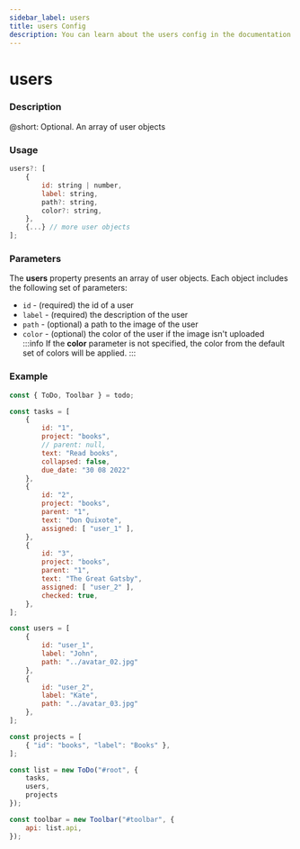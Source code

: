 ```yaml
---
sidebar_label: users
title: users Config
description: You can learn about the users config in the documentation of the DHTMLX JavaScript To Do List library. Browse developer guides and API reference, try out code examples and live demos, and download a free 30-day evaluation version of DHTMLX To Do List.
---
```


# users

### Description

@short: Optional. An array of user objects

### Usage

~~~js
users?: [
    {
        id: string | number,
        label: string,
        path?: string,
        color?: string,
    },
    {...} // more user objects
];
~~~

### Parameters

The **users** property presents an array of user objects. Each object includes the following set of parameters:

- `id` - (required) the id of a user
- `label` - (required) the description of the user
- `path` - (optional) a path to the image of the user
- `color` - (optional) the color of the user if the image isn't uploaded<br>
:::info
If the **color** parameter is not specified, the color from the default set of colors will be applied.
:::

### Example

~~~js {29-40,48}
const { ToDo, Toolbar } = todo;

const tasks = [
    {
        id: "1",
        project: "books",
        // parent: null,
        text: "Read books",
        collapsed: false,
        due_date: "30 08 2022"
    },
    {
        id: "2",
        project: "books",
        parent: "1",
        text: "Don Quixote",
        assigned: [ "user_1" ],
    },
    {
        id: "3",
        project: "books",
        parent: "1",
        text: "The Great Gatsby",
        assigned: [ "user_2" ],
        checked: true,
    },
];

const users = [
    { 
        id: "user_1",
        label: "John",
        path: "../avatar_02.jpg" 
    },
    { 
        id: "user_2", 
        label: "Kate",
        path: "../avatar_03.jpg"  
    },
];

const projects = [
    { "id": "books", "label": "Books" },
];

const list = new ToDo("#root", {
	tasks,
	users,
	projects
});

const toolbar = new Toolbar("#toolbar", {
    api: list.api,
});
~~~